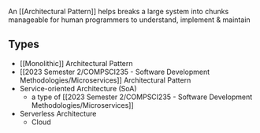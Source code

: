 An [[Architectural Pattern]] helps breaks a large system into chunks manageable for human programmers to understand, implement & maintain

## Types
- [[Monolithic]] Architectural Pattern
- [[2023 Semester 2/COMPSCI235 - Software Development Methodologies/Microservices]] Architectural Pattern
- Service-oriented Architecture (SoA)
	- a type of [[2023 Semester 2/COMPSCI235 - Software Development Methodologies/Microservices]]
- Serverless Architecture
	- Cloud